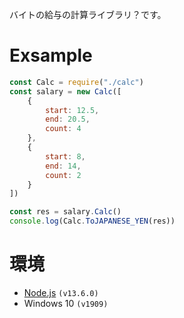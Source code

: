 バイトの給与の計算ライブラリ？です。  

# Exsample
```javascript
const Calc = require("./calc")
const salary = new Calc([
    {
        start: 12.5,
        end: 20.5,
        count: 4
    },
    {
        start: 8,
        end: 14,
        count: 2
    }
])

const res = salary.Calc()
console.log(Calc.ToJAPANESE_YEN(res))
```

# 環境
* [Node.js](https://nodejs.org/ja/) `(v13.6.0)`
* Windows 10 `(v1909)`
